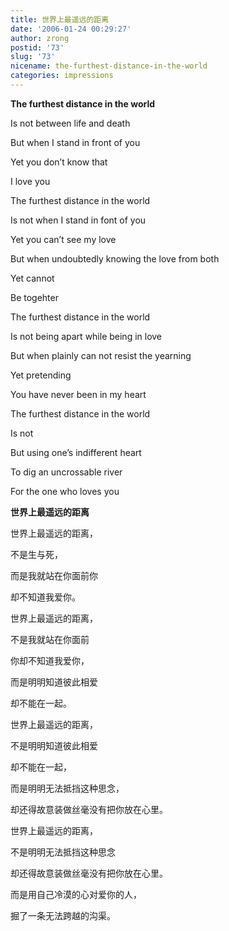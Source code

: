 ```yaml
---
title: 世界上最遥远的距离
date: '2006-01-24 00:29:27'
author: zrong
postid: '73'
slug: '73'
nicename: the-furthest-distance-in-the-world
categories: impressions
---
```


**The furthest distance in the world**

Is not between life and death

But when I stand in front of you

Yet you don’t know that

I love you

<!--more-->

The furthest distance in the world

Is not when I stand in font of you

Yet you can’t see my love

But when undoubtedly knowing the love from both

Yet cannot

Be togehter

The furthest distance in the world

Is not being apart while being in love

But when plainly can not resist the yearning

Yet pretending

You have never been in my heart

The furthest distance in the world

Is not

But using one’s indifferent heart

To dig an uncrossable river

For the one who loves you

<!--more-->

**世界上最遥远的距离**

世界上最遥远的距离，

不是生与死，

而是我就站在你面前你

却不知道我爱你。

世界上最遥远的距离，

不是我就站在你面前

你却不知道我爱你，

而是明明知道彼此相爱

却不能在一起。

世界上最遥远的距离，

不是明明知道彼此相爱

却不能在一起，

而是明明无法抵挡这种思念，

却还得故意装做丝毫没有把你放在心里。

世界上最遥远的距离，

不是明明无法抵挡这种思念

却还得故意装做丝毫没有把你放在心里。

而是用自己冷漠的心对爱你的人，

掘了一条无法跨越的沟渠。

